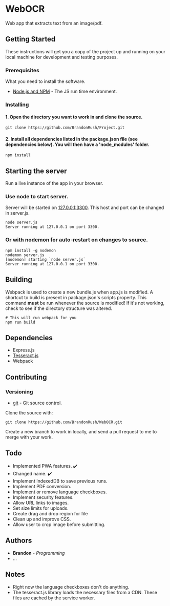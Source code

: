# WebOCR

Web app that extracts text from an image/pdf.

## Getting Started

These instructions will get you a copy of the project up and running on your local machine for development and testing purposes.

### Prerequisites

What you need to install the software.

* [Node.js and NPM](https://www.npmjs.com/get-npm) - The JS run time environment.

### Installing

#### 1. Open the directory you want to work in and clone the source.

```Shell
git clone https://github.com/BrandonRush/Project.git
```

#### 2. Install all dependencies listed in the package.json file (see dependencies below). You will then have a 'node_modules' folder.

```Shell
npm install
```

## Starting the server

Run a live instance of the app in your browser.

### Use node to start server.

Server will be started on [127.0.0.1:3300](http://localhost:3300). This host and port can be changed in server.js.

```Shell
node server.js
Server running at 127.0.0.1 on port 3300.
```

### Or with nodemon for auto-restart on changes to source.

```Shell
npm install -g nodemon
nodemon server.js
[nodemon] starting `node server.js`
Server running at 127.0.0.1 on port 3300.
```

## Building

Webpack is used to create a new bundle.js when app.js is modified. A shortcut to build is present in package.json's scripts property.
This command **must** be run whenever the source is modified! If it's not working, check to see if the directory structure was altered.

```Shell
# This will run webpack for you
npm run build  
```

## Dependencies

* Express.js
* [Tesseract.js](https://github.com/naptha/tesseract.js)
* Webpack

## Contributing

### Versioning

* [git](https://git-scm.com/downloads) - Git source control.

Clone the source with:

```Shell
git clone https://github.com/BrandonRush/WebOCR.git
```

Create a new branch to work in locally, and send a pull request to me to merge with your work.

## Todo

* Implemented PWA features. ✔️
* Changed name. ✔️
* Implement IndexedDB to save previous runs.
* Implement PDF conversion.
* Implement or remove language checkboxes.
* Implement security features.
* Allow URL links to images.
* Set size limits for uploads.
* Create drag and drop region for file
* Clean up and improve CSS.
* Allow user to crop image before submitting.

## Authors

* **Brandon** - _Programming_
* ...

## Notes

* Right now the language checkboxes don't do anything.
* The tesseract.js library loads the necessary files from a CDN. These files are cached by the service worker.
